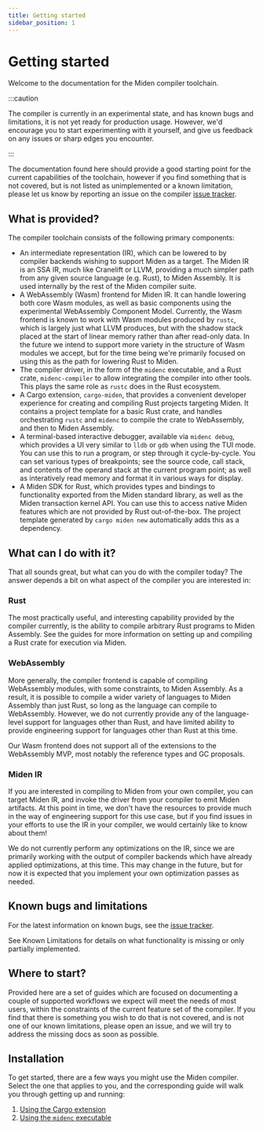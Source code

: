 ```yaml
---
title: Getting started
sidebar_position: 1
---
```


# Getting started

Welcome to the documentation for the Miden compiler toolchain.

:::caution

The compiler is currently in an experimental state, and has known bugs and limitations, it is
not yet ready for production usage. However, we'd encourage you to start experimenting with it
yourself, and give us feedback on any issues or sharp edges you encounter.

:::

The documentation found here should provide a good starting point for the current capabilities of
the toolchain, however if you find something that is not covered, but is not listed as
unimplemented or a known limitation, please let us know by reporting an issue on the compiler
[issue tracker](https://github.com/0xpolygonmiden/compiler/issues).

## What is provided?

The compiler toolchain consists of the following primary components:

- An intermediate representation (IR), which can be lowered to by compiler backends wishing to
  support Miden as a target. The Miden IR is an SSA IR, much like Cranelift or LLVM, providing a
  much simpler path from any given source language (e.g. Rust), to Miden Assembly. It is used
  internally by the rest of the Miden compiler suite.
- A WebAssembly (Wasm) frontend for Miden IR. It can handle lowering both core Wasm modules, as
  well as basic components using the experimental WebAssembly Component Model. Currently, the Wasm
  frontend is known to work with Wasm modules produced by `rustc`, which is largely just what LLVM
  produces, but with the shadow stack placed at the start of linear memory rather than after
  read-only data. In the future we intend to support more variety in the structure of Wasm modules
  we accept, but for the time being we're primarily focused on using this as the path for lowering
  Rust to Miden.
- The compiler driver, in the form of the `midenc` executable, and a Rust crate, `midenc-compiler`
  to allow integrating the compiler into other tools. This plays the same role as `rustc` does in
  the Rust ecosystem.
- A Cargo extension, `cargo-miden`, that provides a convenient developer experience for creating
  and compiling Rust projects targeting Miden. It contains a project template for a basic Rust crate,
  and handles orchestrating `rustc` and `midenc` to compile the crate to WebAssembly, and then to
  Miden Assembly.
- A terminal-based interactive debugger, available via `midenc debug`, which provides a UI very
  similar to `lldb` or `gdb` when using the TUI mode. You can use this to run a program, or step
  through it cycle-by-cycle. You can set various types of breakpoints; see the source code, call
  stack, and contents of the operand stack at the current program point; as well as interatively
  read memory and format it in various ways for display.
- A Miden SDK for Rust, which provides types and bindings to functionality exported from the Miden
  standard library, as well as the Miden transaction kernel API. You can use this to access native
  Miden features which are not provided by Rust out-of-the-box. The project template generated by
  `cargo miden new` automatically adds this as a dependency.

## What can I do with it?

That all sounds great, but what can you do with the compiler today? The answer depends a bit on what
aspect of the compiler you are interested in:

### Rust

The most practically useful, and interesting capability provided by the compiler currently, is the
ability to compile arbitrary Rust programs to Miden Assembly. See the guides for more information
on setting up and compiling a Rust crate for execution via Miden.

### WebAssembly

More generally, the compiler frontend is capable of compiling WebAssembly modules, with some
constraints, to Miden Assembly. As a result, it is possible to compile a wider variety of languages
to Miden Assembly than just Rust, so long as the language can compile to WebAssembly. However, we
do not currently provide any of the language-level support for languages other than Rust, and
have limited ability to provide engineering support for languages other than Rust at this time.

Our Wasm frontend does not support all of the extensions to the WebAssembly MVP, most notably the
reference types and GC proposals.

### Miden IR

If you are interested in compiling to Miden from your own compiler, you can target Miden IR, and
invoke the driver from your compiler to emit Miden artifacts. At this point in time, we don't have
the resources to provide much in the way of engineering support for this use case, but if you find
issues in your efforts to use the IR in your compiler, we would certainly like to know about them!

We do not currently perform any optimizations on the IR, since we are primarily working with the
output of compiler backends which have already applied optimizations, at this time. This may change
in the future, but for now it is expected that you implement your own optimization passes as needed.

## Known bugs and limitations

For the latest information on known bugs, see the [issue tracker](https://github.com/0xpolygonmiden/compiler/issues).

See Known Limitations for details on what functionality is
missing or only partially implemented.

## Where to start?

Provided here are a set of guides which are focused on documenting a couple of supported workflows
we expect will meet the needs of most users, within the constraints of the current feature set of
the compiler. If you find that there is something you wish to do that is not covered, and is not
one of our known limitations, please open an issue, and we will try to address the missing docs as
soon as possible.

## Installation

To get started, there are a few ways you might use the Miden compiler. Select the one that applies
to you, and the corresponding guide will walk you through getting up and running:

1. [Using the Cargo extension](usage/cargo-miden.md)
2. [Using the `midenc` executable](usage/midenc.md)
